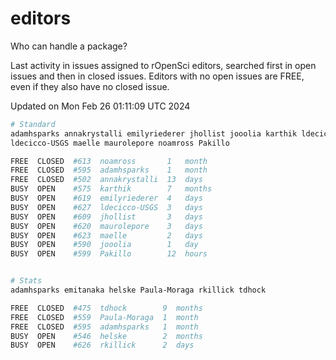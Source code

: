 # editors

Who can handle a package?

Last activity in issues assigned to rOpenSci editors, searched first in open
issues and then in closed issues. Editors with no open issues are FREE, even if
they also have no closed issue.


Updated on Mon Feb 26 01:11:09 UTC 2024

```bash
# Standard
adamhsparks annakrystalli emilyriederer jhollist jooolia karthik ldecicco
ldecicco-USGS maelle maurolepore noamross Pakillo

FREE  CLOSED  #613  noamross       1   month
FREE  CLOSED  #595  adamhsparks    1   month
FREE  CLOSED  #502  annakrystalli  13  days
BUSY  OPEN    #575  karthik        7   months
BUSY  OPEN    #619  emilyriederer  4   days
BUSY  OPEN    #627  ldecicco-USGS  3   days
BUSY  OPEN    #609  jhollist       3   days
BUSY  OPEN    #620  maurolepore    3   days
BUSY  OPEN    #623  maelle         2   days
BUSY  OPEN    #590  jooolia        1   day
BUSY  OPEN    #599  Pakillo        12  hours


# Stats
adamhsparks emitanaka helske Paula-Moraga rkillick tdhock

FREE  CLOSED  #475  tdhock        9  months
FREE  CLOSED  #559  Paula-Moraga  1  month
FREE  CLOSED  #595  adamhsparks   1  month
BUSY  OPEN    #546  helske        2  months
BUSY  OPEN    #626  rkillick      2  days
```
